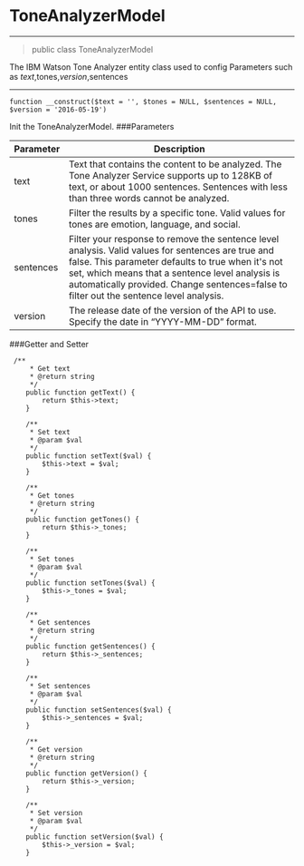 # ToneAnalyzerModel

*** 
> public class ToneAnalyzerModel

The IBM Watson Tone Analyzer entity class used to config Parameters such as $text,$tones,$version,$sentences
***  

```
function __construct($text = '', $tones = NULL, $sentences = NULL, $version = '2016-05-19')
```
Init the ToneAnalyzerModel.
###Parameters

| Parameter | Description |
| --------- |-------------|
| text      | Text that contains the content to be analyzed. The Tone Analyzer Service supports up to 128KB of text, or about 1000 sentences. Sentences with less than three words cannot be analyzed. |
| tones     | Filter the results by a specific tone. Valid values for tones are emotion, language, and social.      |
| sentences | Filter your response to remove the sentence level analysis. Valid values for sentences are true and false. This parameter defaults to true when it's not set, which means that a sentence level analysis is automatically provided. Change sentences=false to filter out the sentence level analysis.       |
| version   | The release date of the version of the API to use. Specify the date in “YYYY-MM-DD” format.      |

###Getter and Setter
```
 /**
     * Get text
     * @return string
     */
    public function getText() {
        return $this->text;
    }

    /**
     * Set text
     * @param $val
     */
    public function setText($val) {
        $this->text = $val;
    }

    /**
     * Get tones
     * @return string
     */
    public function getTones() {
        return $this->_tones;
    }

    /**
     * Set tones
     * @param $val
     */
    public function setTones($val) {
        $this->_tones = $val;
    }

    /**
     * Get sentences
     * @return string
     */
    public function getSentences() {
        return $this->_sentences;
    }

    /**
     * Set sentences
     * @param $val
     */
    public function setSentences($val) {
        $this->_sentences = $val;
    }

    /**
     * Get version
     * @return string
     */
    public function getVersion() {
        return $this->_version;
    }

    /**
     * Set version
     * @param $val
     */
    public function setVersion($val) {
        $this->_version = $val;
    }
```
